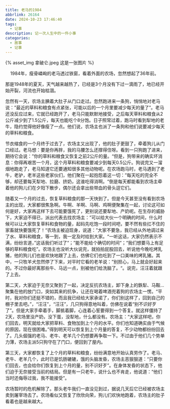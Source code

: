 ```yaml
---
title: 老马的1984
abbrlink: 26164
date: 2024-10-23 17:46:40
tags: 
  - 记事
description: 记一次人生中的一件小事
categories: 
  - 故事 
  - 记事
---
```


{% asset_img 拿破仑.jpeg 这是一张图片 %}

    1984年，瘦骨嶙峋的老马透过铁窗，看着外面的农场，忽然想起了36年前。

那是1948年的夏天，天气越来越热了，已经是3个月没有下过一滴雨了，地已经开始开裂，河流也开始枯涸。

忽然有一天，农场主腆着大肚子从门口走过。忽然跑进来一条狗，悄悄地对老马说：”最近的草料和粮食有点紧张，可能以后的一个月里要减少每天的量了”。老马还没反应过来，它就已经跑开了，老马只能默默地接受，之后每天草料和粮食从2公斤减少到了1.5公斤，每天也能吃个8分饱。日子照常过着，跑马时看到犁地的老牛，隐约觉得他好像瘦了一点。他们说，农场主也派了一条狗和他们说要减少每天的草料和粮食。

节衣缩食的一个月终于过去了，农场主又出现了，他的肚子更鼓了，牵着狗儿从门口经过。老马想：要是你再胖，我的马腰怎么还撑得住呀。看到一只狗跑了进来，期待它会说：”你的草料和粮食又恢复之前2公斤的量。“但是，狗带来的确实坏消息：你得再艰苦一个月，这个月草料和粮食要减少到每天0.5公斤。狗说完又一溜烟地跑走了，老马知道它还要通知很多其他动物呢。在农场跑马时，老马遇到了老牛，老驴，老羊这些老家伙们，他们聚在一起抱怨着这一切：”每天吃的完全不够，却还要每天犁地、拉磨、挤奶，这谁吃得消啊。“倒是每天都能看到农场主牵着他的狗儿们在夕阳下散步，偶尔还会拿出些带血的骨头逗它们。

随着又一个月的过去，恢复草料粮食的那一天快到了。但是今天甚至没有看到农场主的出现，大家都很焦急啊。牛啊、羊啊、马啊、鸡啊便聚集在一起，讨论这可如何是好，大家再这样下去可能要饿死了，更别说还要犁地、产奶呢。在生存的威胁下，大家迫不得已，派出代表去找农场主：”可以给大伙一个明确的时间，什么时候可以让大家恢复草料和食物的量，起码先吃饱一段时间吧，要不然有些扛不住的家畜就快要饿死了！“农场主被迫现身，说道：”大家不要急，我已经从外地调过来了水、草料和粮食，等一到，我一定及时给到大家。“一听这话，大家仍然表示不满，纷纷言道，”这话我们听过了“；”能不能给个确切的时间“；“我们想要马上有足够的草料粮食吃”。农场主也没听大伙说完，就拍拍屁股回去，听说他今晚吃烤乳猪，他的狗儿们也是欢快地跟了上去，仿佛它们也吃到了一口美味的烤乳猪。其中，一只牧羊犬忽然停了下来，对平时它看的老羊说：”别担心，马上就会好起来的。不过你最好离那些牛、马远一点，别被他们给洗脑了。“。说完，汪汪着就跟了上去。

第二天，大家迫于无奈又聚到了一起，决定反抗农场主，卸下身上的鉄犁、马鞍...聚集在他的放门口，突如其来的抗争，让还在喝着啤酒兜着狗的农场主一愣。“平时，我对你们还挺不错的，而且我已经给大家承诺了，你们别这样了，回到自己的棚子里去吧。”，“汪汪”，“汪汪”，几只狗得意地叫着，仿佛在说着“别不识好歹了”。但是大家手牵着手，脚抵着脚，心连着心誓要得到一个答复。就这样僵持了2天，农场里没产奶，没下蛋，没犁地，什么都没有。农场主：“大家这样吧，你们回去，明天就给大家把草料、食物加到上个月的水平。你们也知道确实由于气候的原因，现在很困难。”得到明天可以恢复到上个月量的答复，不少动物都纷纷回去了。几头倔强的老马、老牛、老羊几个仍想要再争取一下。不过由于他们几个势单力薄，农场主派5只狗守在了门口，便回到了屋内。

第三天，大家都恢复了上个月的草料和粮食，纷纷满意地开始认真劳作了。老马、老牛、老羊几个，此时已是饥肠辘辘，饿的头脑发昏，农场主恶狠狠道：“只要你们回去，也会给你们恢复到上个月的量，别不识好歹”。在身体发昏的状态下，他们迫于无奈接受当前的结局。但是有一只老牛，说什么也不肯走，他说道：“他们当时还侮辱过我，我不能接受”。

农场暂时的危机解除了。那头老牛我们一直没见到过，据说几天后它已经被农场主卖到屠宰场去了。农场看似又恢复了欣欣向荣，狗儿们欢快地跑着，农场主的肚子看着也是越来越大。
